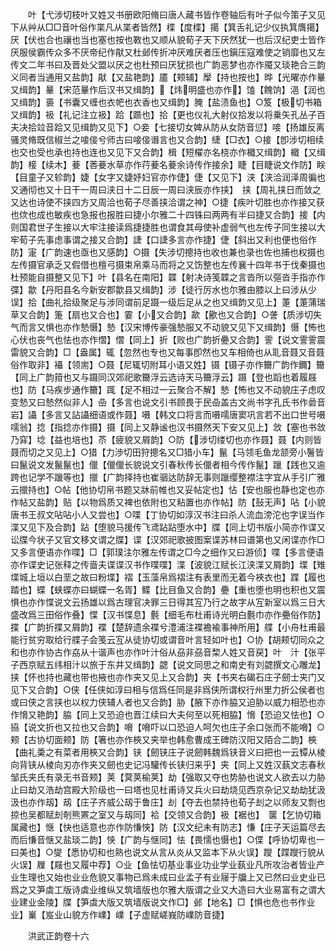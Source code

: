 <!-- { "loadSidebar": true } -->
　　叶【弋涉切枝叶又姓又书册欧阳脩曰唐人藏书皆作卷轴后有叶子似今策子又见下从艸从□□音叶俗作枼凡从枼者皆然】楪【度楪】擖【箕舌礼记少仪执箕膺擖】厌【伏也合也禳也当也塞也按也斁也又顺从貌荀子天下厌然犹一也后汉纪吏士皆作厌服侯霸传众多不厌帝纪作猒又杜邺传折冲厌难厌者压也鎭压寇难使之销靡也又左传文二年书曰及晋处父盟以厌之也杜预曰厌犹损也广韵恶梦也亦作魇又琰艳合三韵义同者当通用又盐韵】猒【又盐艳韵】靥【颊辅】擪【持也按也】晔【光曜亦作曅又缉韵】曅【宋范曅作后汉书又缉韵】【炜明盛也亦作】馌【餽饷】浥【润也又缉韵】裛【书囊又缠也衣帊也衣香也又缉韵】腌【盐渍鱼也】○笈【极切书箱又缉韵】衱【礼记注立衱】跲【踬也】拾【更也仪礼大射仪拾发以将乗矢孔丛子百夫决拾竝音跲又见缉韵又见下】○妾【七接切女婢从防从女防音愆】唼【扬雄反离骚灵脩既信椒兰之唼倿兮师古曰唼倿谮言也又合韵】緁【□衣】○接【卽涉切相续也交也受也承也持也连也又见下又合韵】楫【短櫂亦名桡亦作檝又缉韵】檝【又缉韵】椄【续木】菨【莕菨水草亦作荇菨名菨余诗传作接余】睫【目睫说文作防】眹【目童子又轸韵】婕【女字又婕妤妇官亦作倢】倢【又见下】浃【浃洽润泽周徧也又通彻也又十日干一周曰浃日十二日辰一周曰浃辰亦作挟】　挟【周礼挟日而敛之又达也诗使不挟四方又周洽也荀子尽善挟洽谓之神】○捷【疾叶切胜也亦作接又获也佽也成也敏疾也急报也报胜曰捷小尔雅二十四铢曰两两有半曰捷又合韵】接【内则国君世子生接以大牢注接读爲捷捷胜也谓食其母使补虚弱气也左传子同生接以大牢荀子先事虑事谓之接又合韵】誱【口誱多言亦作捷】倢【斜出又利也便也俗作防】寁【广韵速也亟也又感韵】○摄【失涉切摠持也收也兼也录也佐也捕也权摄也左传摄官承乏又假借也檀弓摄束帛乘马而将之又饬整也左传襄十四年书于伐秦摄也杜预能自摄整又见下】叶【县名在南阳】韘【射决诗笺韘之言沓所以彄沓手指亦作弽】歙【丹阳县名今新安郡歙县又缉韵】涉【徒行厉水也尔雅由膝以上曰涉从少误】拾【曲礼拾级聚足与涉同谓前足蹑一级后足从之也又缉韵又见上】萐【萐蒲瑞草又合韵】箑【扇也又合也】霎【小又合韵】歃【歠也又合韵】○詟【质涉切失气而言又惧也亦作慹慑】慹【汉宋博传豪强慹服又不动貌又见下又缉韵】慑【怖也心伏也丧气也怯也亦作慴】慴【同上】折【败也广韵折疉又合韵】霅【说文霅霅震雷貌又合韵】□【盎属】辄【忽然也专也又每事卽然也又车相倚也从耴音聂又音聂俗作取非】襵【领耑】○聂【尼辄切附耳小语又姓】镊【镊子亦作籋广韵作鑈】籋【同上广韵箝也又与蹑同汉郊祀歌籋浮云选诗天马籋浮云】蹑【登也蹈也着履屐也】防【马疾步通作籋】踂【足不相过一云聚合不解】慹【怖也又不动貌庄子虑叹变慹又曰慹然似非人】喦【多言也说文引书顾畏于民喦盖古文尚书字孔氏书作碞音岩】讘【多言又詀讘细语或作聂】嗫【韩文口将言而嗫嚅唐窦巩言若不出口世号嗫嚅翁】捻【指捻亦作摄】摄【同上又静谧也汉书摄然天下安又见上】敜【塞也书敜乃穽】埝【益也培也】苶【疲貌又屑韵】○防【涉切缕切也亦作聂】聂【内则皆聂而切之又见上】○猎【力渉切田狩摠名又□猎小车】鬣【马领毛鱼龙颔旁小鬐皆曰鬣说文发鬣鬣也】儠【儠儠长貌说文引春秋传长儠者相今传作鬣】躐【践也又逾跨也记学不躐等也】擸【广韵择持也崔骃达防辞无事则躐缨整襟注字宜从手引广雅云擸持也】○帖【他协切帛书题又牀前帷也又妥帖定也】怗【安也服也静也定也亦作帖又盐韵】贴【以物爲质又裨也依附也又粘置也亦作帖】防【鼔无声】呫【小貌唐书王叔文呫呫小人又尝也】○喋【丁协切如淳汉书注曰杀人流血滂沱也字误当作渫又见下及合韵】跕【堕貌马援传飞鸢跕跕堕水中】牒【同上切书版小简亦作谍又讼牒今状子又官文移文谓之牒】谍【汉郊祀歌披图案谍苏林曰谱第也又闲谍亦作□又多言便语亦作喋】□【郭璞注尔雅左传谓之□今之细作又曰游侦】喋【多言便语亦作谍史记张释之传啬夫谍谍汉书作喋喋】渫【波貌江赋长江浃渫又屑韵】堞【雉堞城上垣以白垩之故曰粉堞】褶【玉藻帛爲褶注有表里而无着今裌衣也】蹀【履也踏也】蝶【蛱蝶亦曰蝴蝶一名胥】鲽【比目鱼又合韵】疉【重也堕也明也积也又震惧也亦作惵说文云扬雄以爲古理官决罪三日得其宐乃行之故字从宐新室以爲三日大盛改爲三田俗作叠】惵【汉书惵息】氎【细毛布杜甫诗光明白氎巾亦作疉俗作防】揲【广韵折揲又屑韵】褋【楚辞遗余褋兮澧浦注褋襜褕事神所用】艓【小舟杜甫最能行贫穷取给行艓子会笺云宐从徒协切或谓音叶言轻如叶也】○协【胡颊切同众之和也亦作协古作劦从十谐声也亦作叶汁俗从刕非刕音棃人姓又音戻】叶　汁【张平子西京赋五纬相汁以旅于东井又缉韵】勰【说文同思之和南史有刘勰撰文心雕龙】挟【怀也持也藏也带也掖也亦作夹又见上又合韵】夹【书夹右碣石庄子劒士夹门又见下又合韵】○侠【任侠如淳曰相与信爲任同是非爲侠所谓权行州里力折公侯者也或曰侠之言挟也以权力侠辅人者也又合韵】胁【腋下亦作脇又迫胁以威力相恐也亦作愶又艳韵】脇【同上又恐迫也晋江续曰大夫何至以死相脇】愶【恐迫又怯也】○拹【说文折也又拉也又合韵】嗋【嗋吓以口恐迫人呵欠也庄子余口张而不能嗋】○颊【古协切面颊】防【箸也亦作梜又夹举也韩愈曹成王碑防汉阳又陌合二韵】梜【曲礼羮之有菜者用梜又合韵】铗【劒铗庄子说劒韩魏爲铗音义曰把也一云镡从棱向背铗从棱向刃亦作夹又劒也史记冯驩传长铗归来乎】夹【同上又姓汉蓺文志春秋邹氏夹氏有录无书音颊】荚【蓂荚榆荚】劫【强取又夺也势胁也说文人欲去以力胁止曰劫又浩劫宫殿大阶级也一曰塔也见杜甫诗又兵火曰劫烧见西京杂记又劫劫犹汲汲也亦作刼】刼【庄子齐威公刼于鲁庄】刦【夺去也禁持也荀子刦之以师友又剽也掠也吴都赋刦剞熊罴之室又与刼同】袷【交领又合韵】衱【裾也】　箧【乞协切箱属藏也】惬【快也适意也亦作防慊悏】防【汉文纪未有防志】慊【庄子天运篇尽去而后慊音惬又盐琰二韵】悏【广韵与惬同】怯【畏懦也慑也】○偞【呼协切卑也一曰美也】○燮【悉协切和也熟也说文从言从炎从又监本下从火误】躞【蹀躞行貌从火误】屧【屐也又履中荐】○业【鱼怯切基业事业功业学业蓺业凡所攻治者皆业产业生理也又始也业业危貌又事物已爲未成曰业孟子有业屦于牖上又已然曰业史业已爲之又笋虡工版诗虡业维纵又筑墙版也尔雅大版谓之业又大造曰大业易富有之谓大业建业金陵】牒【笋虡大版又筑墙版说文作□】邺【地名】□【惧也危也书作业业】嶪【岌业山貌方作嶫】嶫【子虚赋嵯峩防嶫防音捷】









　　洪武正韵卷十六
